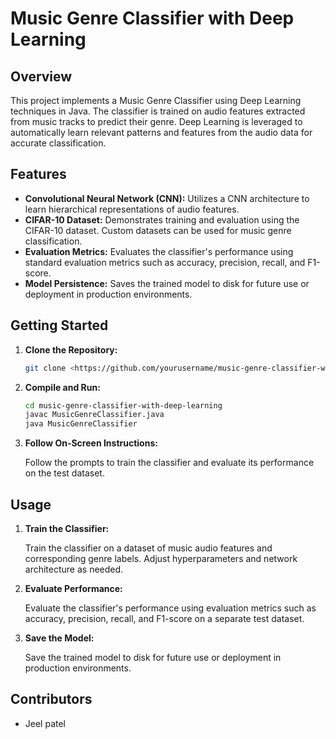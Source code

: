 # Music Genre Classifier with Deep Learning

## Overview

This project implements a Music Genre Classifier using Deep Learning techniques in Java. The classifier is trained on audio features extracted from music tracks to predict their genre. Deep Learning is leveraged to automatically learn relevant patterns and features from the audio data for accurate classification.

## Features

- **Convolutional Neural Network (CNN):** Utilizes a CNN architecture to learn hierarchical representations of audio features.
- **CIFAR-10 Dataset:** Demonstrates training and evaluation using the CIFAR-10 dataset. Custom datasets can be used for music genre classification.
- **Evaluation Metrics:** Evaluates the classifier's performance using standard evaluation metrics such as accuracy, precision, recall, and F1-score.
- **Model Persistence:** Saves the trained model to disk for future use or deployment in production environments.

## Getting Started

1. **Clone the Repository:**
    
    ```bash
    git clone <https://github.com/yourusername/music-genre-classifier-with-deep-learning.git>
    
    ```
    
2. **Compile and Run:**
    
    ```bash
    cd music-genre-classifier-with-deep-learning
    javac MusicGenreClassifier.java
    java MusicGenreClassifier
    
    ```
    
3. **Follow On-Screen Instructions:**
    
    Follow the prompts to train the classifier and evaluate its performance on the test dataset.
    

## Usage

1. **Train the Classifier:**
    
    Train the classifier on a dataset of music audio features and corresponding genre labels. Adjust hyperparameters and network architecture as needed.
    
2. **Evaluate Performance:**
    
    Evaluate the classifier's performance using evaluation metrics such as accuracy, precision, recall, and F1-score on a separate test dataset.
    
3. **Save the Model:**
    
    Save the trained model to disk for future use or deployment in production environments.
    

## Contributors

- Jeel patel
